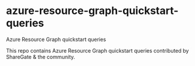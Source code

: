 # azure-resource-graph-quickstart-queries
Azure Resource Graph quickstart queries

This repo contains Azure Resource Graph quickstart queries contributed by ShareGate & the community.
